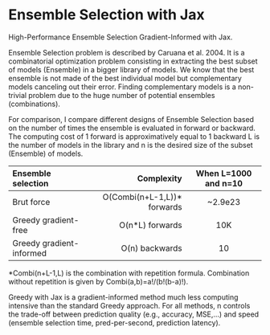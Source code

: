# Ensemble Selection with Jax
High-Performance Ensemble Selection Gradient-Informed with Jax.

Ensemble Selection problem is described by Caruana et al. 2004. It is a combinatorial optimization problem consisting in extracting the best subset  of models (Ensemble) in a bigger library of models. We know that the best ensemble is not made of the best individual model but complementary models canceling out their error. Finding complementary models is a non-trivial problem due to the huge number of potential ensembles (combinations).


For comparison, I compare different designs of Ensemble Selection based on the number of times the ensemble is evaluated in forward or backward. The computing cost of 1 forward is approximatively equal to 1 backward L is the number of models in the library and n is the desired size of the subset (Ensemble) of models.

Ensemble selection | Complexity | When L=1000 and n=10
| :--- | ---: | :---:
Brut force  | O(Combi(n+L-1,L))* forwards | ~2.9e23
Greedy gradient-free | O(n*L) forwards | 10K
Greedy gradient-informed | O(n) backwards | 10

*Combi(n+L-1,L) is the combination with repetition formula. Combination without repetition is given by Combi(a,b)=a!/(b!(b-a)!).


Greedy with Jax is a gradient-informed method much less computing intensive than the standard Greedy approach. For all methods, n controls the trade-off between prediction quality (e.g., accuracy, MSE,...) and speed (ensemble selection time, pred-per-second, prediction latency).
